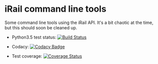 # iRail command line tools
Some command line tools using the iRail API. It's a bit chaotic at the time, but this should soon be cleaned up.

- Python3.5 test status: [![Build Status](https://travis-ci.org/Ben-Baert/iRail-command-line-tools.svg?branch=master)](https://travis-ci.org/Ben-Baert/iRail-command-line-tools) 

- Codacy: [![Codacy Badge](https://api.codacy.com/project/badge/grade/24e4b68dddec47b49c1147a44f5a7c04)](https://www.codacy.com/app/ben_b/iRail-command-line-tools)

- Test coverage: [![Coverage Status](https://coveralls.io/repos/github/Ben-Baert/iRail-command-line-tools/badge.svg?branch=master)](https://coveralls.io/github/Ben-Baert/iRail-command-line-tools?branch=master)
